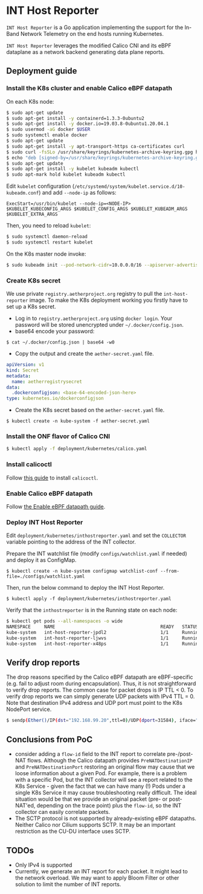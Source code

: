 # INT Host Reporter

`INT Host Reporter` is a Go application implementing the support for the In-Band Network Telemetry on the end hosts running Kubernetes.

`INT Host Reporter` leverages the modified Calico CNI and its eBPF dataplane as a network backend generating data plane reports.

## Deployment guide

### Install the K8s cluster and enable Calico eBPF datapath

On each K8s node:

```bash
$ sudo apt-get update
$ sudo apt-get install -y containerd=1.3.3-0ubuntu2
$ sudo apt-get install -y docker.io=19.03.8-0ubuntu1.20.04.1
$ sudo usermod -aG docker $USER
$ sudo systemctl enable docker
$ sudo apt-get update
$ sudo apt-get install -y apt-transport-https ca-certificates curl
$ sudo curl -fsSLo /usr/share/keyrings/kubernetes-archive-keyring.gpg https://packages.cloud.google.com/apt/doc/apt-key.gpg
$ echo "deb [signed-by=/usr/share/keyrings/kubernetes-archive-keyring.gpg] https://apt.kubernetes.io/ kubernetes-xenial main" | sudo tee /etc/apt/sources.list.d/kubernetes.list
$ sudo apt-get update
$ sudo apt-get install -y kubelet kubeadm kubectl
$ sudo apt-mark hold kubelet kubeadm kubectl
```

Edit `kubelet` configuration (`/etc/systemd/system/kubelet.service.d/10-kubeadm.conf`) and add `--node-ip` as follows:

```
ExecStart=/usr/bin/kubelet --node-ip=<NODE-IP>  $KUBELET_KUBECONFIG_ARGS $KUBELET_CONFIG_ARGS $KUBELET_KUBEADM_ARGS $KUBELET_EXTRA_ARGS
```

Then, you need to reload `kubelet`:

```bash
$ sudo systemctl daemon-reload
$ sudo systemctl restart kubelet
```

On the K8s master node invoke:

```bash
$ sudo kubeadm init --pod-network-cidr=10.0.0.0/16 --apiserver-advertise-address=<NODE-IP>
```

### Create K8s secret

We use private `registry.aetherproject.org` registry to pull the `int-host-reporter` image. To make the K8s deployment working
you firstly have to set up a K8s secret.

- Log in to `registry.aetherproject.org` using `docker login`. Your password will be stored unencrypted under `~/.docker/config.json`.
- base64 encode your password:

```
$ cat ~/.docker/config.json | base64 -w0
```

- Copy the output and create the `aether-secret.yaml` file.

```yaml
apiVersion: v1
kind: Secret
metadata:
  name: aetherregistrysecret
data:
  .dockerconfigjson: <base-64-encoded-json-here>
type: kubernetes.io/dockerconfigjson
```

- Create the K8s secret based on the `aether-secret.yaml` file.

`$ kubectl create -n kube-system -f aether-secret.yaml`

### Install the ONF flavor of Calico CNI

```bash
$ kubectl apply -f deployment/kubernetes/calico.yaml
```

### Install calicoctl

Follow [this guide](https://docs.projectcalico.org/getting-started/clis/calicoctl/install) to install `calicoctl`.

### Enable Calico eBPF datapath

Follow [the Enable eBPF datapath guide](https://docs.projectcalico.org/maintenance/ebpf/enabling-bpf).

### Deploy INT Host Reporter

Edit `deployment/kubernetes/inthostreporter.yaml` and set the `COLLECTOR` variable pointing to the address of the INT collector.

Prepare the INT watchlist file (modify `configs/watchlist.yaml` if needed) and deploy it as ConfigMap. 

`$ kubectl create -n kube-system configmap watchlist-conf --from-file=./configs/watchlist.yaml`

Then, run the below command to deploy the INT Host Reporter.

`$ kubectl apply -f deployment/kubernetes/inthostreporter.yaml`

Verify that the `inthostreporter` is in the Running state on each node:

```bash
$ kubectl get pods --all-namespaces -o wide
NAMESPACE     NAME                                       READY   STATUS    RESTARTS   AGE     IP              NODE         NOMINATED NODE   READINESS GATES
kube-system   int-host-reporter-jpdl2                    1/1     Running   0          9m11s   10.79.233.238   worker2      <none>           <none>
kube-system   int-host-reporter-ljwvs                    1/1     Running   0          9m11s   10.68.235.172   worker1      <none>           <none>
kube-system   int-host-reporter-x48ps                    1/1     Running   0          9m11s   10.67.219.106   kubemaster   <none>           <none>
```

## Verify drop reports

The drop reasons specified by the Calico eBPF datapath are eBPF-specific (e.g. fail to adjust room during encapsulation). 
Thus, it is not straightforward to verify drop reports. The common case for packet drops is IP TTL < 0.
To verify drop reports we can simply generate UDP packets with IPv4 TTL = 0. Note that destination IPv4 address and UDP port 
must point to the K8s NodePort service.

```bash
$ sendp(Ether()/IP(dst="192.168.99.20",ttl=0)/UDP(dport=31584), iface="enp0s8")
```

## Conclusions from PoC

- consider adding a `flow-id` field to the INT report to correlate pre-/post-NAT flows. Although the Calico datapath provides 
  `PreNATDestinationIP` and `PreNATDestinationPort` restoring an original flow may cause that we loose information about a given Pod.
  For example, there is a problem with a specific Pod, but the INT collector will see a report related to the K8s Service - 
  given the fact that we can have many (!) Pods under a single K8s Service it may cause troubleshooting really difficult.
  The ideal situation would be that we provide an original packet (pre- or post-NAT'ed, depending on the trace point) plus 
  the `flow-id`, so the INT collector can easily correlate packets.
- The SCTP protocol is not supported by already-existing eBPF datapaths. Neither Calico nor Cilium supports SCTP. 
  It may be an important restriction as the CU-DU interface uses SCTP.

## TODOs 

- Only IPv4 is supported
- Currently, we generate an INT report for each packet. It might lead to the network overload. We may want to apply 
Bloom Filter or other solution to limit the number of INT reports.